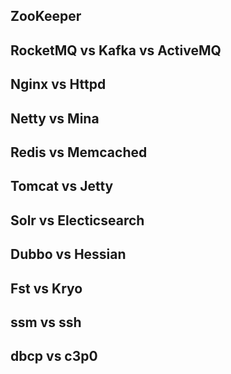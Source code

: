 ## ZooKeeper

## RocketMQ vs Kafka vs ActiveMQ


## Nginx vs Httpd

## Netty vs Mina

## Redis vs Memcached

## Tomcat vs Jetty

## Solr vs Electicsearch

## Dubbo vs Hessian

## Fst vs Kryo

## ssm vs ssh

## dbcp vs c3p0



